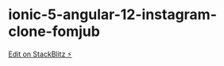 # ionic-5-angular-12-instagram-clone-fomjub

[Edit on StackBlitz ⚡️](https://stackblitz.com/edit/ionic-5-angular-12-instagram-clone-fomjub)